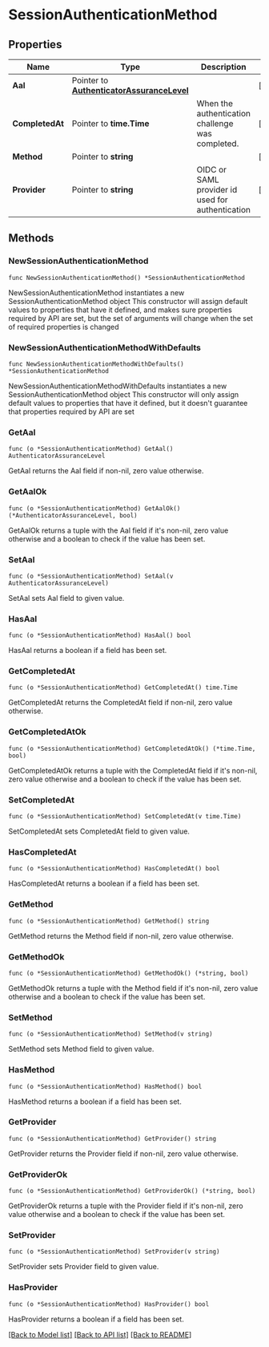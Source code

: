 # SessionAuthenticationMethod

## Properties

Name | Type | Description | Notes
------------ | ------------- | ------------- | -------------
**Aal** | Pointer to [**AuthenticatorAssuranceLevel**](AuthenticatorAssuranceLevel.md) |  | [optional] 
**CompletedAt** | Pointer to **time.Time** | When the authentication challenge was completed. | [optional] 
**Method** | Pointer to **string** |  | [optional] 
**Provider** | Pointer to **string** | OIDC or SAML provider id used for authentication | [optional] 

## Methods

### NewSessionAuthenticationMethod

`func NewSessionAuthenticationMethod() *SessionAuthenticationMethod`

NewSessionAuthenticationMethod instantiates a new SessionAuthenticationMethod object
This constructor will assign default values to properties that have it defined,
and makes sure properties required by API are set, but the set of arguments
will change when the set of required properties is changed

### NewSessionAuthenticationMethodWithDefaults

`func NewSessionAuthenticationMethodWithDefaults() *SessionAuthenticationMethod`

NewSessionAuthenticationMethodWithDefaults instantiates a new SessionAuthenticationMethod object
This constructor will only assign default values to properties that have it defined,
but it doesn't guarantee that properties required by API are set

### GetAal

`func (o *SessionAuthenticationMethod) GetAal() AuthenticatorAssuranceLevel`

GetAal returns the Aal field if non-nil, zero value otherwise.

### GetAalOk

`func (o *SessionAuthenticationMethod) GetAalOk() (*AuthenticatorAssuranceLevel, bool)`

GetAalOk returns a tuple with the Aal field if it's non-nil, zero value otherwise
and a boolean to check if the value has been set.

### SetAal

`func (o *SessionAuthenticationMethod) SetAal(v AuthenticatorAssuranceLevel)`

SetAal sets Aal field to given value.

### HasAal

`func (o *SessionAuthenticationMethod) HasAal() bool`

HasAal returns a boolean if a field has been set.

### GetCompletedAt

`func (o *SessionAuthenticationMethod) GetCompletedAt() time.Time`

GetCompletedAt returns the CompletedAt field if non-nil, zero value otherwise.

### GetCompletedAtOk

`func (o *SessionAuthenticationMethod) GetCompletedAtOk() (*time.Time, bool)`

GetCompletedAtOk returns a tuple with the CompletedAt field if it's non-nil, zero value otherwise
and a boolean to check if the value has been set.

### SetCompletedAt

`func (o *SessionAuthenticationMethod) SetCompletedAt(v time.Time)`

SetCompletedAt sets CompletedAt field to given value.

### HasCompletedAt

`func (o *SessionAuthenticationMethod) HasCompletedAt() bool`

HasCompletedAt returns a boolean if a field has been set.

### GetMethod

`func (o *SessionAuthenticationMethod) GetMethod() string`

GetMethod returns the Method field if non-nil, zero value otherwise.

### GetMethodOk

`func (o *SessionAuthenticationMethod) GetMethodOk() (*string, bool)`

GetMethodOk returns a tuple with the Method field if it's non-nil, zero value otherwise
and a boolean to check if the value has been set.

### SetMethod

`func (o *SessionAuthenticationMethod) SetMethod(v string)`

SetMethod sets Method field to given value.

### HasMethod

`func (o *SessionAuthenticationMethod) HasMethod() bool`

HasMethod returns a boolean if a field has been set.

### GetProvider

`func (o *SessionAuthenticationMethod) GetProvider() string`

GetProvider returns the Provider field if non-nil, zero value otherwise.

### GetProviderOk

`func (o *SessionAuthenticationMethod) GetProviderOk() (*string, bool)`

GetProviderOk returns a tuple with the Provider field if it's non-nil, zero value otherwise
and a boolean to check if the value has been set.

### SetProvider

`func (o *SessionAuthenticationMethod) SetProvider(v string)`

SetProvider sets Provider field to given value.

### HasProvider

`func (o *SessionAuthenticationMethod) HasProvider() bool`

HasProvider returns a boolean if a field has been set.


[[Back to Model list]](../README.md#documentation-for-models) [[Back to API list]](../README.md#documentation-for-api-endpoints) [[Back to README]](../README.md)


